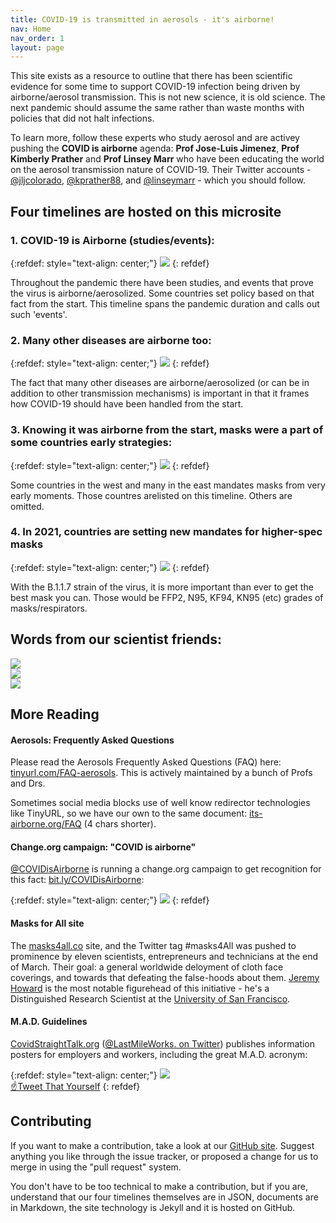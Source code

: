 ```yaml
---
title: COVID-19 is transmitted in aerosols - it's airborne!
nav: Home
nav_order: 1
layout: page
---
```


This site exists as a resource to outline that there has been scientific evidence for some time to support COVID-19 infection being driven by airborne/aerosol transmission. This is not new science, it is old science. The next pandemic should assume the same rather than waste months with policies that did not halt infections. 

To learn more, follow these experts who study aerosol and are activey pushing the **COVID is airborne** agenda: **Prof Jose-Luis Jimenez**, **Prof Kimberly Prather** and **Prof Linsey Marr** who have been educating the world on the aerosol transmission nature of COVID-19. Their Twitter accounts - [@jljcolorado](https://twitter.com/jljcolorado), [@kprather88](https://twitter.com/kprather88), and [@linseymarr](https://twitter.com/linseymarr) - which you should follow.

## Four timelines are hosted on this microsite

### 1. COVID-19 is Airborne (studies/events):

{:refdef: style="text-align: center;"}
[![](https://user-images.githubusercontent.com/82182/105086476-f361de80-5a90-11eb-8d3f-7dab334afa3d.png)](/covid19-timeline)
{: refdef}

Throughout the pandemic there have been studies, and events that prove the virus is airborne/aerosolized. Some countries set policy based on that fact from the start. This timeline spans the pandemic duration and calls out such 'events'.

### 2. Many other diseases are airborne too:

{:refdef: style="text-align: center;"}
[![](https://user-images.githubusercontent.com/82182/105086571-18eee800-5a91-11eb-80d2-1244da2421c2.png)](/historical-timeline)
{: refdef}

The fact that many other diseases are airborne/aerosolized (or can be in addition to other transmission mechanisms) is important in that it frames how COVID-19 should have been handled from the start.

### 3. Knowing it was airborne from the start, masks were a part of some countries early strategies:

{:refdef: style="text-align: center;"}
[![](https://user-images.githubusercontent.com/82182/105086641-358b2000-5a91-11eb-8fb2-9be3783ddfd4.png)](/early-masking-countries)
{: refdef}

Some countries in the west and many in the east mandates masks from very early moments. Those countres arelisted on this timeline. Others are omitted.

### 4. In 2021, countries are setting new mandates for higher-spec masks

{:refdef: style="text-align: center;"}
[![](https://user-images.githubusercontent.com/82182/105087417-56a04080-5a92-11eb-84d8-ae660b642070.png)](/masks-2021)
{: refdef}

With the B.1.1.7 strain of the virus, it is more important than ever to get the best mask you can. Those would be FFP2, N95, KF94, KN95 (etc) grades of masks/respirators.

## Words from our scientist friends:

<div id="slideshow">
   <div>
     <img src="https://user-images.githubusercontent.com/82182/102653821-724cba00-4167-11eb-8639-ac53c1d7543b.png">
   </div>
   <div>
     <img src="https://user-images.githubusercontent.com/82182/102656421-c2c61680-416b-11eb-804d-502ebed06d17.png">
   </div>
   <div>
     <img src="https://user-images.githubusercontent.com/82182/102660722-6c5cd600-4173-11eb-96b8-8585946c0149.png">
   </div>
</div>

## More Reading

#### Aerosols: Frequently Asked Questions

Please read the Aerosols Frequently Asked Questions (FAQ) here: [tinyurl.com/FAQ-aerosols](https://tinyurl.com/FAQ-aerosols). This is actively maintained by a bunch of Profs and Drs.

Sometimes social media blocks use of well know redirector technologies like TinyURL, so we have our own to the same document: [its-airborne.org/FAQ](https://its-airborne.org/FAQ) (4 chars shorter).

#### Change.org campaign: "COVID is airborne"

[@COVIDisAirborne](https://twitter.com/covidisairborne) is running a change.org campaign to get recognition for this fact: [bit.ly/COVIDisAirborne](https://bit.ly/COVIDisAirborne):

{:refdef: style="text-align: center;"}
![](https://user-images.githubusercontent.com/82182/102479775-3de9d880-4057-11eb-84ca-ba2b024c2127.png)
{: refdef}

#### Masks for All site

The [masks4all.co](https://masks4all.co/) site, and the Twitter tag #masks4All was pushed to prominence by eleven scientists, entrepreneurs and technicians at the end of March. Their goal: a general worldwide deloyment of cloth face coverings, and towards that defeating the false-hoods about them. [Jeremy Howard](https://twitter.com/jeremyphoward) is the most notable figurehead of this initiative - he's a Distinguished Research Scientist at the [University of San Francisco](https://twitter.com/usfca).

#### M.A.D. Guidelines

[CovidStraightTalk.org](https://covidstraighttalk.org/) ([@LastMileWorks. on Twitter](https://twitter.com/lastmileworks)) publishes information posters for employers and workers, including the great M.A.D. acronym:

{:refdef: style="text-align: center;"}
![](https://user-images.githubusercontent.com/82182/102404351-82d22880-3fdf-11eb-9b1a-c5a105e89101.png) 
<br><a href="https://twitter.com/intent/tweet?text=%23COVIDisAirborne%20%23masks4All%20%23bewareOfSharedAir%20%23ventilation.%20Masks!%20Air!%20Distance!%20https://pic.twitter.com/noIWVuuogr&name=small" target="_blank">☝️Tweet That Yourself</a>
{: refdef}

## Contributing

If you want to make a contribution, take a look at our [GitHub site](https://github.com/its-airborne/timelines-site). Suggest anything you like through the issue tracker, or proposed a change for us to merge in using the "pull request" system.

You don't have to be too technical to make a contribution, but if you are, understand that our four timelines themselves are in JSON, documents are in Markdown, the site technology is Jekyll and it is hosted on GitHub.

